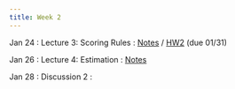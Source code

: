 ```yaml
---
title: Week 2
---
```


Jan 24
: Lecture 3: Scoring Rules 
    : [Notes](/lectures/lec3-scoring-rules) / [HW2](/assets/hw2.pdf) (due 01/31)

Jan 26
: Lecture 4: Estimation
    : [Notes](/lectures/lec4-estimation)   

Jan 28
: Discussion 2
    :   
